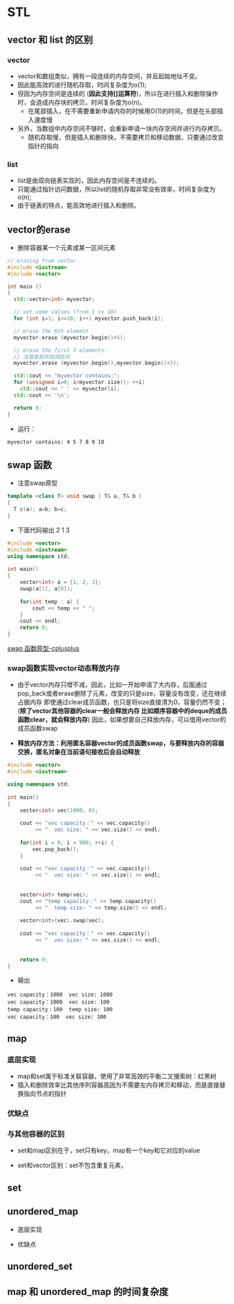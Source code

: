 # STL   


## vector 和 list 的区别  

### vector
* vector和数组类似，拥有一段连续的内存空间，并且起始地址不变。
* 因此能高效的进行随机存取，时间复杂度为o(1);
* 但因为内存空间是连续的 (**因此支持[]运算符**)，所以在进行插入和删除操作时，会造成内存块的拷贝，时间复杂度为o(n)。
    * 在尾部插入，在不需要重新申请内存的时候用O(1)的时间，但是在头部插入速度慢
* 另外，当数组中内存空间不够时，会重新申请一块内存空间并进行内存拷贝。
    * 随机存取慢，但是插入和删除快，不需要拷贝和移动数据，只要通过改变指针的指向
### list  

* list是由双向链表实现的，因此内存空间是不连续的。
* 只能通过指针访问数据，所以list的随机存取非常没有效率，时间复杂度为o(n);
* 由于链表的特点，能高效地进行插入和删除。

## vector的erase  

* 删除容器某一个元素或某一区间元素

```cpp
// erasing from vector
#include <iostream>
#include <vector>

int main ()
{
  std::vector<int> myvector;

  // set some values (from 1 to 10)
  for (int i=1; i<=10; i++) myvector.push_back(i);

  // erase the 6th element
  myvector.erase (myvector.begin()+5);

  // erase the first 3 elements:
  // 注意是前开后闭区间  
  myvector.erase (myvector.begin(),myvector.begin()+3);

  std::cout << "myvector contains:";
  for (unsigned i=0; i<myvector.size(); ++i)
    std::cout << ' ' << myvector[i];
  std::cout << '\n';

  return 0;
}
```
* 运行：

```shell
myvector contains: 4 5 7 8 9 10
```

## swap 函数  

* 注意swap原型

```cpp
template <class T> void swap ( T& a, T& b )
{
  T c(a); a=b; b=c;
}
```

* 下面代码输出 2 1 3
```cpp
#include <vector>  
#include <iostream>
using namespace std;  
  
int main()  
{  
    vector<int> a = {1, 2, 3};
    swap(a[1], a[0]);
    
    for(int temp : a) {
        cout << temp << " ";
    }
    cout << endl;
    return 0;  
}  
```
[swap 函数原型-cplusplus](https://cplusplus.com/reference/utility/swap/?kw=swap)  

### swap函数实现vector动态释放内存  

* 由于vector内存只增不减，因此，比如一开始申请了大内存，后面通过pop_back或者erase删除了元素，改变的只是size，容量没有改变，还在继续占据内存  即使通过clear成员函数，也只是将size直接清为0，容量仍然不变；(**除了vector其他容器的clear一般会释放内存 比如顺序容器中的deque的成员函数clear，就会释放内存**) 因此，如果想要自己释放内存，可以借用vector的成员函数swap 

* **释放内存方法：利用匿名容器vector的成员函数swap，与要释放内存的容器交换，匿名对象在当前语句接收后会自动释放**   

```cpp
#include <vector>  
#include <iostream>

using namespace std;  
  
int main()  
{  
    vector<int> vec(1000, 0);
    
    cout << "vec capacity：" << vec.capacity()
         << "  vec size: " << vec.size() << endl;
    
    for(int i = 0; i < 900; ++i) {
        vec.pop_back();
    }
    
    cout << "vec capacity：" << vec.capacity()
         << "  vec size: " << vec.size() << endl;
         
    
    vector<int> temp(vec);
    cout << "temp capacity：" << temp.capacity()
         << "  temp size: " << temp.size() << endl;
    
    vector<int>(vec).swap(vec);
    
    cout << "vec capacity：" << vec.capacity()
         << "  vec size: " << vec.size() << endl;
    
    
    return 0;  
}  
```

* 输出  

```shell
vec capacity：1000  vec size: 1000
vec capacity：1000  vec size: 100
temp capacity：100  temp size: 100
vec capacity：100  vec size: 100
```

## map 

### 底层实现

* map和set属于标准关联容器，使用了非常高效的平衡二叉搜索树：红黑树  
* 插入和删除效率比其他序列容器高因为不需要左内存拷贝和移动，而是直接替换指向节点的指针  

### 优缺点



### 与其他容器的区别
* set和map区别在于，set只有key，map有一个key和它对应的value

* set和vector区别：set不包含重复元素， 


## set  

## unordered_map  

* 底层实现

* 优缺点

## unordered_set  


## map 和 unordered_map 的时间复杂度  

